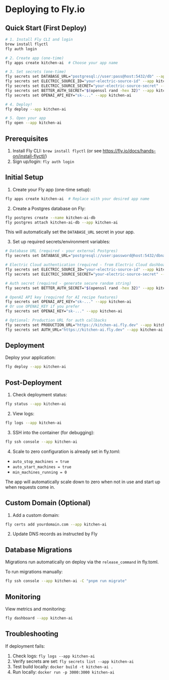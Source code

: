 # Deploying to Fly.io

## Quick Start (First Deploy)

```bash
# 1. Install Fly CLI and login
brew install flyctl
fly auth login

# 2. Create app (one-time)
fly apps create kitchen-ai  # Choose your app name

# 3. Set secrets (one-time)
fly secrets set DATABASE_URL="postgresql://user:pass@host:5432/db" --app kitchen-ai
fly secrets set ELECTRIC_SOURCE_ID="your-electric-source-id" --app kitchen-ai
fly secrets set ELECTRIC_SOURCE_SECRET="your-electric-source-secret" --app kitchen-ai
fly secrets set BETTER_AUTH_SECRET="$(openssl rand -hex 32)" --app kitchen-ai
fly secrets set OPENAI_API_KEY="sk-..." --app kitchen-ai

# 4. Deploy!
fly deploy --app kitchen-ai

# 5. Open your app
fly open --app kitchen-ai
```

## Prerequisites

1. Install Fly CLI: `brew install flyctl` (or see https://fly.io/docs/hands-on/install-flyctl/)
2. Sign up/login: `fly auth login`

## Initial Setup

1. Create your Fly app (one-time setup):
```bash
fly apps create kitchen-ai  # Replace with your desired app name
```

2. Create a Postgres database on Fly:
```bash
fly postgres create --name kitchen-ai-db
fly postgres attach kitchen-ai-db --app kitchen-ai
```

This will automatically set the `DATABASE_URL` secret in your app.

3. Set up required secrets/environment variables:
```bash
# Database URL (required - your external Postgres)
fly secrets set DATABASE_URL="postgresql://user:password@host:5432/dbname" --app kitchen-ai

# Electric Cloud authentication (required - from Electric Cloud dashboard)
fly secrets set ELECTRIC_SOURCE_ID="your-electric-source-id" --app kitchen-ai
fly secrets set ELECTRIC_SOURCE_SECRET="your-electric-source-secret" --app kitchen-ai

# Auth secret (required - generate secure random string)
fly secrets set BETTER_AUTH_SECRET="$(openssl rand -hex 32)" --app kitchen-ai

# OpenAI API key (required for AI recipe features)
fly secrets set OPENAI_API_KEY="sk-..." --app kitchen-ai
# Or use OPENAI_KEY if you prefer
fly secrets set OPENAI_KEY="sk-..." --app kitchen-ai

# Optional: Production URL for auth callbacks
fly secrets set PRODUCTION_URL="https://kitchen-ai.fly.dev" --app kitchen-ai
fly secrets set AUTH_URL="https://kitchen-ai.fly.dev" --app kitchen-ai
```

## Deployment

Deploy your application:
```bash
fly deploy --app kitchen-ai
```

## Post-Deployment

1. Check deployment status:
```bash
fly status --app kitchen-ai
```

2. View logs:
```bash
fly logs --app kitchen-ai
```

3. SSH into the container (for debugging):
```bash
fly ssh console --app kitchen-ai
```

4. Scale to zero configuration is already set in fly.toml:
- `auto_stop_machines = true`
- `auto_start_machines = true`
- `min_machines_running = 0`

The app will automatically scale down to zero when not in use and start up when requests come in.

## Custom Domain (Optional)

1. Add a custom domain:
```bash
fly certs add yourdomain.com --app kitchen-ai
```

2. Update DNS records as instructed by Fly

## Database Migrations

Migrations run automatically on deploy via the `release_command` in fly.toml.

To run migrations manually:
```bash
fly ssh console --app kitchen-ai -C "pnpm run migrate"
```

## Monitoring

View metrics and monitoring:
```bash
fly dashboard --app kitchen-ai
```

## Troubleshooting

If deployment fails:
1. Check logs: `fly logs --app kitchen-ai`
2. Verify secrets are set: `fly secrets list --app kitchen-ai`
3. Test build locally: `docker build -t kitchen-ai .`
4. Run locally: `docker run -p 3000:3000 kitchen-ai`